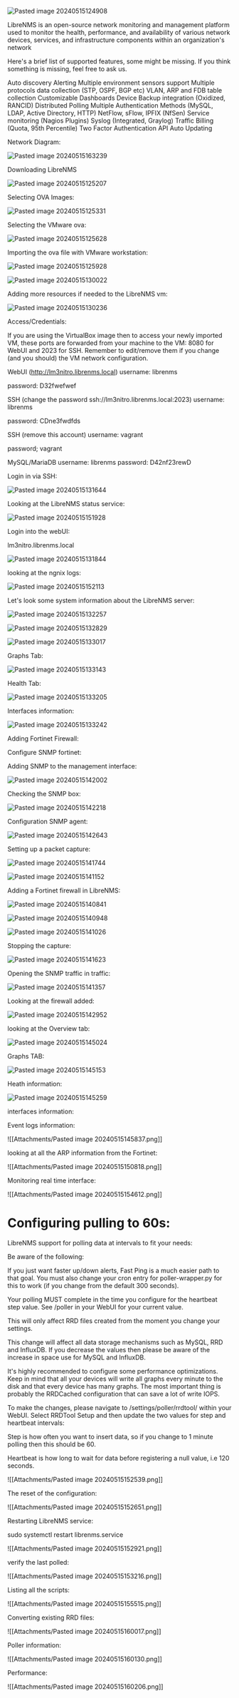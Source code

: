 
![Pasted image 20240515124908](https://github.com/lm3nitro/Projects/assets/55665256/239da2d4-1d5a-4920-90af-17c6acf92a3e)

LibreNMS is an open-source network monitoring and management platform used to monitor the health, performance, and availability of various network devices, services, and infrastructure components within an organization's network

Here's a brief list of supported features, some might be missing. If you think something is missing, feel free to ask us.

Auto discovery
Alerting
Multiple environment sensors support
Multiple protocols data collection (STP, OSPF, BGP etc)
VLAN, ARP and FDB table collection
Customizable Dashboards
Device Backup integration (Oxidized, RANCID)
Distributed Polling
Multiple Authentication Methods (MySQL, LDAP, Active Directory, HTTP)
NetFlow, sFlow, IPFIX (NfSen)
Service monitoring (Nagios Plugins)
Syslog (Integrated, Graylog)
Traffic Billing (Quota, 95th Percentile)
Two Factor Authentication
API
Auto Updating

Network Diagram:

![Pasted image 20240515163239](https://github.com/lm3nitro/Projects/assets/55665256/f7d28476-0aa1-47d4-9055-bbebbb3afe20)

Downloading LibreNMS

![Pasted image 20240515125207](https://github.com/lm3nitro/Projects/assets/55665256/a2313ac2-d67e-49e6-981e-33b6dbaaf71d)

Selecting OVA Images:

![Pasted image 20240515125331](https://github.com/lm3nitro/Projects/assets/55665256/3d369bc5-45fe-4923-bd69-cc4bc2decbf5)

Selecting the VMware ova:

![Pasted image 20240515125628](https://github.com/lm3nitro/Projects/assets/55665256/abed0708-629c-45cf-aaee-5d7d72f08a00)

Importing the ova file with VMware workstation:

![Pasted image 20240515125928](https://github.com/lm3nitro/Projects/assets/55665256/b5da1078-0293-4731-8d62-a922a338b2ba)

![Pasted image 20240515130022](https://github.com/lm3nitro/Projects/assets/55665256/4447c319-aae0-4447-8457-8bf3fa747b6c)

Adding more resources if needed to the LibreNMS vm:

![Pasted image 20240515130236](https://github.com/lm3nitro/Projects/assets/55665256/d0c7dddc-ec6c-4c92-b2ec-82acc0d6ddd1)

Access/Credentials:

If you are using the VirtualBox image then to access your newly imported VM, these ports are forwarded from your machine to the VM: 8080 for WebUI and 2023 for SSH. Remember to edit/remove them if you change (and you should) the VM network configuration.

WebUI (http://lm3nitro.librenms.local)
username: librenms

password: D32fwefwef

SSH (change the password ssh://lm3nitro.librenms.local:2023)
username: librenms

password: CDne3fwdfds

SSH (remove this account)
username: vagrant

password; vagrant

MySQL/MariaDB
username: librenms
password: D42nf23rewD

Login in via SSH:

![Pasted image 20240515131644](https://github.com/lm3nitro/Projects/assets/55665256/838339ed-98f2-4485-8bbe-605254004953)

Looking at the LibreNMS  status service:

![Pasted image 20240515151928](https://github.com/lm3nitro/Projects/assets/55665256/8a3b8112-580b-44a9-8ef8-140b9cf7adb6)

Login into the webUI:

lm3nitro.librenms.local

![Pasted image 20240515131844](https://github.com/lm3nitro/Projects/assets/55665256/49e00601-c53f-4688-98e8-c8a4f6fb78bf)

looking at the ngnix logs:

![Pasted image 20240515152113](https://github.com/lm3nitro/Projects/assets/55665256/4731dd9c-1878-4ee2-ad8e-c2828e2a72b9)

Let's look some system  information about the LibreNMS server:

![Pasted image 20240515132257](https://github.com/lm3nitro/Projects/assets/55665256/1cb0bf2d-a702-4742-aa27-03168dc7e9cd)

![Pasted image 20240515132829](https://github.com/lm3nitro/Projects/assets/55665256/be74e20e-3a81-4117-9ffb-9cce97db7ccd)

![Pasted image 20240515133017](https://github.com/lm3nitro/Projects/assets/55665256/b61d079c-ddee-4c31-badd-0059e2ef22e5)

Graphs Tab:

![Pasted image 20240515133143](https://github.com/lm3nitro/Projects/assets/55665256/0c8fc4be-2c42-4bbf-be69-d68dd01bff52)

Health Tab:

![Pasted image 20240515133205](https://github.com/lm3nitro/Projects/assets/55665256/e434893d-9955-41af-b1e2-a93c11d49fbe)

Interfaces information:

![Pasted image 20240515133242](https://github.com/lm3nitro/Projects/assets/55665256/f881f272-b33a-43ff-b5c6-cdc1e017cdb6)

Adding Fortinet Firewall:

Configure SNMP fortinet:

Adding SNMP to the management  interface:

![Pasted image 20240515142002](https://github.com/lm3nitro/Projects/assets/55665256/9f6d2fa2-9d67-419a-ad49-38dc7c15b55f)


Checking the SNMP box:


![Pasted image 20240515142218](https://github.com/lm3nitro/Projects/assets/55665256/33d84a05-e790-4e01-a6ac-f11dce0d7d4c)


Configuration SNMP agent:

![Pasted image 20240515142643](https://github.com/lm3nitro/Projects/assets/55665256/3e6d1f92-9808-4cb9-b959-9e4a49edfc77)




Setting up a packet capture:



![Pasted image 20240515141744](https://github.com/lm3nitro/Projects/assets/55665256/f632b758-0d4d-4bff-9029-6b6a3042f1a2)


![Pasted image 20240515141152](https://github.com/lm3nitro/Projects/assets/55665256/19843376-3968-4ff5-99e8-678e87c336ea)


 

Adding a Fortinet firewall in LibreNMS:


![Pasted image 20240515140841](https://github.com/lm3nitro/Projects/assets/55665256/739c3f3a-40af-4060-8293-a2c4dd6b2c38)


![Pasted image 20240515140948](https://github.com/lm3nitro/Projects/assets/55665256/b7a59f8d-c7ac-4500-b987-910704aaa643)


![Pasted image 20240515141026](https://github.com/lm3nitro/Projects/assets/55665256/b20fd542-45d0-4a3a-9890-9eab339e0f19)




Stopping the capture:


![Pasted image 20240515141623](https://github.com/lm3nitro/Projects/assets/55665256/cee7c5d0-406a-4827-bcd5-5f432be6a38b)




Opening the SNMP traffic in traffic:

![Pasted image 20240515141357](https://github.com/lm3nitro/Projects/assets/55665256/a274d505-ba87-4428-8552-687f6546f19f)



Looking at the firewall added:



![Pasted image 20240515142952](https://github.com/lm3nitro/Projects/assets/55665256/d8b48a0c-76e3-4653-a42b-17ca8f536754)



looking at the Overview tab:

![Pasted image 20240515145024](https://github.com/lm3nitro/Projects/assets/55665256/5194f601-3d5b-4101-bdf3-28fc17e3cc1b)



Graphs TAB:


![Pasted image 20240515145153](https://github.com/lm3nitro/Projects/assets/55665256/cb87adbf-2c06-44cc-b2c0-d54e65add53c)


Heath information:


![Pasted image 20240515145259](https://github.com/lm3nitro/Projects/assets/55665256/7b17c465-aaa0-472e-9f83-45f14ae1ac1b)



interfaces information:   


Event logs information:

![[Attachments/Pasted image 20240515145837.png]]

looking at all the ARP information from the Fortinet:



![[Attachments/Pasted image 20240515150818.png]]



Monitoring real time interface:

![[Attachments/Pasted image 20240515154612.png]]




# Configuring pulling to 60s:



LibreNMS support for polling data at intervals to fit your needs:

Be aware of the following:

If you just want faster up/down alerts, Fast Ping is a much easier path to that goal. You must also change your cron entry for poller-wrapper.py for this to work (if you change from the default 300 seconds).

Your polling MUST complete in the time you configure for the heartbeat step value. See /poller in your WebUI for your current value.

This will only affect RRD files created from the moment you change your settings.

This change will affect all data storage mechanisms such as MySQL, RRD and InfluxDB. If you decrease the values then please be aware of the increase in space use for MySQL and InfluxDB.

It's highly recommended to configure some performance optimizations. Keep in mind that all your devices will write all graphs every minute to the disk and that every device has many graphs. The most important thing is probably the RRDCached configuration that can save a lot of write IOPS.

To make the changes, please navigate to /settings/poller/rrdtool/ within your WebUI. Select RRDTool Setup and then update the two values for step and heartbeat intervals:


Step is how often you want to insert data, so if you change to 1 minute polling then this should be 60.

Heartbeat is how long to wait for data before registering a null value, i.e 120 seconds.




![[Attachments/Pasted image 20240515152539.png]]

The reset of the configuration:


![[Attachments/Pasted image 20240515152651.png]]



Restarting LibreNMS service:

sudo systemctl restart librenms.service


![[Attachments/Pasted image 20240515152921.png]]

verify the last polled:

![[Attachments/Pasted image 20240515153216.png]]


Listing all the scripts:



![[Attachments/Pasted image 20240515155515.png]]

Converting existing RRD files:

![[Attachments/Pasted image 20240515160017.png]]


Poller information:

![[Attachments/Pasted image 20240515160130.png]]

Performance:


![[Attachments/Pasted image 20240515160206.png]]


